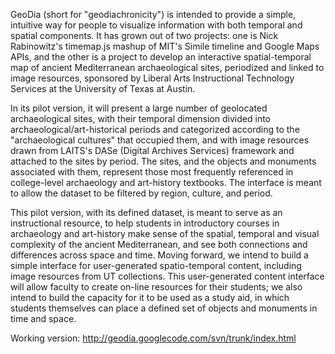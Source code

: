GeoDia (short for "geodiachronicity") is intended to provide a simple, intuitive way for people to visualize information with both temporal and spatial components. It has grown out of two projects: one is Nick Rabinowitz's timemap.js mashup of MIT's Simile timeline and Google Maps APIs, and the other is a project to develop an interactive spatial-temporal map of ancient Mediterranean archaeological sites, periodized and linked to image resources, sponsored by Liberal Arts Instructional Technology Services at the University of Texas at Austin.

In its pilot version, it will present a large number of geolocated archaeological sites, with their temporal dimension divided into archaeological/art-historical periods and categorized according to the "archaeological cultures" that occupied them, and with image resources drawn from LAITS's DASe (Digital Archives Services) framework and attached to the sites by period. The sites, and the objects and monuments associated with them, represent those most frequently referenced in college-level archaeology and art-history textbooks. The interface is meant to allow the dataset to be filtered by region, culture, and period.

This pilot version, with its defined dataset, is meant to serve as an instructional resource, to help students in introductory courses in archaeology and art-history make sense of the spatial, temporal and visual complexity of the ancient Mediterranean, and see both connections and differences across space and time. Moving forward, we intend to build a simple interface for user-generated spatio-temporal content, including image resources from UT collections. This user-generated content interface will allow faculty to create on-line resources for their students; we also intend to build the capacity for it to be used as a study aid, in which students themselves can place a defined set of objects and monuments in time and space.

Working version: http://geodia.googlecode.com/svn/trunk/index.html